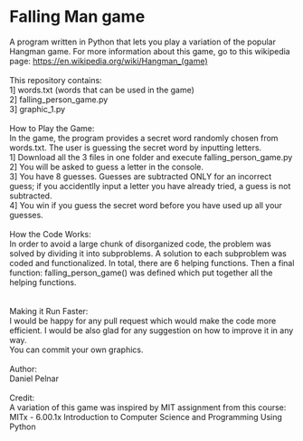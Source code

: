 # Falling Man game
A program written in Python that lets you play a variation of the popular Hangman game. For more information about this game, go to this wikipedia page: https://en.wikipedia.org/wiki/Hangman_(game)
\
\
This repository contains:
\
1] words.txt  (words that can be used in the game)\
2] falling_person_game.py\
3] graphic_1.py
\
\
How to Play the Game:
\
In the game, the program provides a secret word randomly chosen from words.txt. The user is guessing the secret word by inputting letters.
\
1] Download all the 3 files in one folder and execute falling_person_game.py\
2] You will be asked to guess a letter in the console.\
3] You have 8 guesses. Guesses are subtracted ONLY for an incorrect guess; if you accidentlly input a letter you have already tried, a guess is not subtracted.\
4] You win if you guess the secret word before you have used up all your guesses.
\
\
How the Code Works:
\
In order to avoid a large chunk of disorganized code, the problem was solved by dividing it into subproblems. A solution to each subproblem was coded and functionalized. In total, there are 6 helping functions. Then a final function: falling_person_game() was defined which put together all the helping functions.  
\
\
Making it Run Faster:
\
I would be happy for any pull request which would make the code more efficient. I would be also glad for any suggestion on how to improve it in any way.\
You can commit your own graphics.
\
\
Author:
\
Daniel Pelnar
\
\
Credit:
\
A variation of this game was inspired by MIT assignment from this course:\
MITx -  6.00.1x Introduction to Computer Science and Programming Using Python

